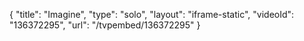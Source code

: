 {
    "title": "Imagine",
    "type": "solo",
    "layout": "iframe-static",
    "videoId": "136372295",
    "url": "\/tvpembed\/136372295"
}